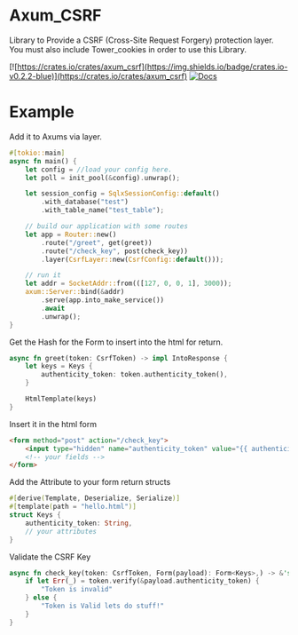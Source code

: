 # Axum_CSRF

Library to Provide a CSRF (Cross-Site Request Forgery) protection layer. You must also include Tower_cookies in order to use this Library.

[![https://crates.io/crates/axum_csrf](https://img.shields.io/badge/crates.io-v0.2.2-blue)](https://crates.io/crates/axum_csrf)
[![Docs](https://docs.rs/axum_csrf/badge.svg)](https://docs.rs/axum_csrf)

# Example

Add it to Axums via layer.
```rust
#[tokio::main]
async fn main() {
    let config = //load your config here.
    let poll = init_pool(&config).unwrap();

    let session_config = SqlxSessionConfig::default()
        .with_database("test")
        .with_table_name("test_table");

    // build our application with some routes
    let app = Router::new()
        .route("/greet", get(greet))
        .route("/check_key", post(check_key))
        .layer(CsrfLayer::new(CsrfConfig::default()));

    // run it
    let addr = SocketAddr::from(([127, 0, 0, 1], 3000));
    axum::Server::bind(&addr)
        .serve(app.into_make_service())
        .await
        .unwrap();
}
```

Get the Hash for the Form to insert into the html for return.
```rust
async fn greet(token: CsrfToken) -> impl IntoResponse {
    let keys = Keys {
        authenticity_token: token.authenticity_token(),
    }

    HtmlTemplate(keys)
}
```

Insert it in the html form
```html
<form method="post" action="/check_key">
    <input type="hidden" name="authenticity_token" value="{{ authenticity_token }}"/>
    <!-- your fields -->
</form>
```

Add the Attribute to your form return structs
```rust
#[derive(Template, Deserialize, Serialize)]
#[template(path = "hello.html")]
struct Keys {
    authenticity_token: String,
    // your attributes
}
```

Validate the CSRF Key
```rust
async fn check_key(token: CsrfToken, Form(payload): Form<Keys>,) -> &'static str {
    if let Err(_) = token.verify(&payload.authenticity_token) {
        "Token is invalid"
    } else {
        "Token is Valid lets do stuff!"
    }
}
```